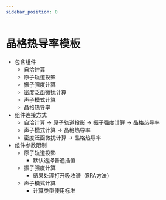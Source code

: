 ```yaml
---
sidebar_position: 0
---
```


# 晶格热导率模板

- 包含组件
  - 自洽计算
  - 原子轨道投影
  - 振子强度计算
  - 密度泛函微扰计算
  - 声子模式计算
  - 晶格热导率
- 组件连接方式
  - 自洽计算 -> 原子轨道投影 -> 振子强度计算 -> 晶格热导率
  - 声子模式计算 -> 晶格热导率
  - 密度泛函微扰计算 -> 晶格热导率
- 组件参数限制
  - 原子轨道投影
    - 默认选择普通插值
  - 振子强度计算
    - 结果处理打开吸收谱（RPA方法）
  - 声子模式计算
    - 计算类型使用标准


